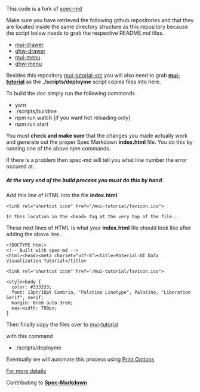 
This code is a fork of
[spec-md](https://github.com/leebyron/spec-md)

Make sure you have retrieved the following github repositories
and that they are located inside the same directory structure
as this repository because the script below needs to grab
the respective README.md files.

* [mui-drawer](https://stormasm.github.io/mui-drawer/)
* [ghw-drawer](https://muitool.github.io/ghw-drawer/)
* [mui-menu](https://stormasm.github.io/mui-menu/)
* [ghw-menu](https://muitool.github.io/ghw-menu/)


Besides this repository
[mui-tutorial-src](https://github.com/stormasm/mui-tutorial-src)
you will also need to grab
**[mui-tutorial](https://github.com/stormasm/mui-tutorial)**
as the **./scripts/deployme** script copies files into here.

To build the doc simply run the following commands

* yarn
* ./scripts/buildme
* npm run watch [if you want hot reloading only]
* npm run start

You must **check and make sure** that the changes you made
actually work and generate out the proper Spec Markdown
**index.html** file.  You do this by running one of the above
*npm* commands.

If there is a problem then spec-md will tell you what line
number the error occured at.

##### At the very end of the build process you must do this by hand.

Add this line of HTML into the file **index.html**.

```
<link rel="shortcut icon" href="/mui-tutorial/favicon.ico">

In this location in the <head> tag at the very top of the file...
```

These next lines of HTML is what your **index.html** file
should look like after adding the above line...

```
<!DOCTYPE html>
<!-- Built with spec-md -->
<html><head><meta charset="utf-8"><title>Material-UI Data Visualization Tutorial</title>

<link rel="shortcut icon" href="/mui-tutorial/favicon.ico">

<style>body {
  color: #333333;
  font: 13pt/18pt Cambria, "Palatino Linotype", Palatino, "Liberation Serif", serif;
  margin: 6rem auto 3rem;
  max-width: 780px;
}
```

Then finally copy the files over to
[mui-tutorial](https://github.com/stormasm/mui-tutorial)

with this command

* ./scripts/deployme

Eventually we will automate this process using
[Print Options](https://github.com/leebyron/spec-md/blob/master/spec/Usage.md#print-options)

[For more details](https://github.com/leebyron/spec-md/blob/master/spec/Usage.md)

Contributing to **[Spec-Markdown](https://github.com/leebyron/spec-md/blob/master/CONTRIBUTING.md)**
